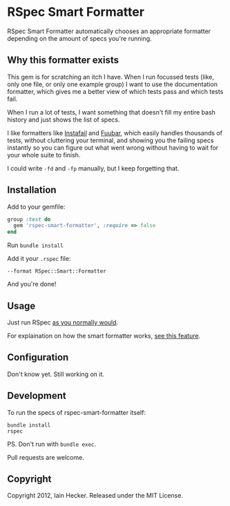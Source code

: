 # RSpec Smart Formatter

RSpec Smart Formatter automatically chooses an appropriate formatter depending on the amount of
specs you're running.


## Why this formatter exists

This gem is for scratching an itch I have. When I run focussed tests (like, only one file, or only
one example group) I want to use the documentation formatter, which gives me a better view of which
tests pass and which tests fail.

When I run a lot of tests, I want something that doesn't fill my entire bash history and just shows
the list of specs.

I like formatters like [Instafail](https://github.com/grosser/rspec-instafail) and
[Fuubar](https://github.com/jeffkreeftmeijer/fuubar), which easily handles thousands of tests,
without cluttering your terminal, and showing you the failing specs instantly so you can figure out
what went wrong without having to wait for your whole suite to finish.

I could write `-fd` and `-fp` manually, but I keep forgetting that.


## Installation

Add to your gemfile:

``` ruby
group :test do
  gem 'rspec-smart-formatter', :require => false
end
```

Run `bundle install`


Add it your `.rspec` file:

```
--format RSpec::Smart::Formatter
```

And you're done!

## Usage

Just run RSpec [as you normally would](https://www.relishapp.com/rspec/rspec-core/docs/command-line).

For explaination on how the smart formatter works, [see this
feature](https://github.com/iain/rspec-smart-formatter/blob/master/spec/features/usage.feature).



## Configuration

Don't know yet. Still working on it.


## Development

To run the specs of rspec-smart-formatter itself:

```
bundle install
rspec
```

PS. Don't run with `bundle exec`.

Pull requests are welcome.


## Copyright

Copyright 2012, Iain Hecker. Released under the MIT License.
